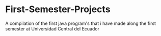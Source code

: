 # First-Semester-Projects
A compilation of the first java program's that i have made along the first semester at Universidad Central del Ecuador
